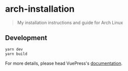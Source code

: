 # arch-installation

> My installation instructions and guide for Arch Linux

## Development

```bash
yarn dev
yarn build
```

For more details, please head VuePress's [documentation](https://v1.vuepress.vuejs.org/).

